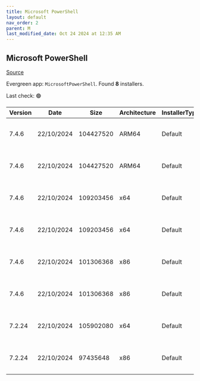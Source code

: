 ```yaml
---
title: Microsoft PowerShell
layout: default
nav_order: 2
parent: M
last_modified_date: Oct 24 2024 at 12:35 AM
---
```


## Microsoft PowerShell

[Source](https://docs.microsoft.com/powershell/)

Evergreen app: `MicrosoftPowerShell`. Found **8** installers.

Last check: 🟢

| Version | Date       | Size      | Architecture | InstallerType | Type | URI                                                                                                                                                                                                  | Release |
| ------- | ---------- | --------- | ------------ | ------------- | ---- | ---------------------------------------------------------------------------------------------------------------------------------------------------------------------------------------------------- | ------- |
| 7.4.6   | 22/10/2024 | 104427520 | ARM64        | Default       | msi  | [https://github.com/PowerShell/PowerShell/releases/download/v7.4.6/PowerShell-7.4.6-win-arm64.msi](https://github.com/PowerShell/PowerShell/releases/download/v7.4.6/PowerShell-7.4.6-win-arm64.msi) | LTS     |
| 7.4.6   | 22/10/2024 | 104427520 | ARM64        | Default       | msi  | [https://github.com/PowerShell/PowerShell/releases/download/v7.4.6/PowerShell-7.4.6-win-arm64.msi](https://github.com/PowerShell/PowerShell/releases/download/v7.4.6/PowerShell-7.4.6-win-arm64.msi) | Stable  |
| 7.4.6   | 22/10/2024 | 109203456 | x64          | Default       | msi  | [https://github.com/PowerShell/PowerShell/releases/download/v7.4.6/PowerShell-7.4.6-win-x64.msi](https://github.com/PowerShell/PowerShell/releases/download/v7.4.6/PowerShell-7.4.6-win-x64.msi)     | LTS     |
| 7.4.6   | 22/10/2024 | 109203456 | x64          | Default       | msi  | [https://github.com/PowerShell/PowerShell/releases/download/v7.4.6/PowerShell-7.4.6-win-x64.msi](https://github.com/PowerShell/PowerShell/releases/download/v7.4.6/PowerShell-7.4.6-win-x64.msi)     | Stable  |
| 7.4.6   | 22/10/2024 | 101306368 | x86          | Default       | msi  | [https://github.com/PowerShell/PowerShell/releases/download/v7.4.6/PowerShell-7.4.6-win-x86.msi](https://github.com/PowerShell/PowerShell/releases/download/v7.4.6/PowerShell-7.4.6-win-x86.msi)     | LTS     |
| 7.4.6   | 22/10/2024 | 101306368 | x86          | Default       | msi  | [https://github.com/PowerShell/PowerShell/releases/download/v7.4.6/PowerShell-7.4.6-win-x86.msi](https://github.com/PowerShell/PowerShell/releases/download/v7.4.6/PowerShell-7.4.6-win-x86.msi)     | Stable  |
| 7.2.24  | 22/10/2024 | 105902080 | x64          | Default       | msi  | [https://github.com/PowerShell/PowerShell/releases/download/v7.2.24/PowerShell-7.2.24-win-x64.msi](https://github.com/PowerShell/PowerShell/releases/download/v7.2.24/PowerShell-7.2.24-win-x64.msi) | LTS     |
| 7.2.24  | 22/10/2024 | 97435648  | x86          | Default       | msi  | [https://github.com/PowerShell/PowerShell/releases/download/v7.2.24/PowerShell-7.2.24-win-x86.msi](https://github.com/PowerShell/PowerShell/releases/download/v7.2.24/PowerShell-7.2.24-win-x86.msi) | LTS     |
